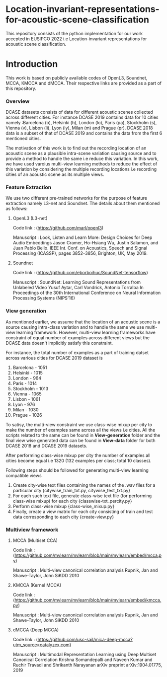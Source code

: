 # Location-invariant-representations-for-acoustic-scene-classification
This repository consists of the python implementation for our work accepted in EUSIPCO 2022 i.e Location-invariant representations for acoustic scene classification.


# Introduction
This work is based on publicly available codes of OpenL3, Soundnet, MCCA, KMCCA and dMCCA. Their respective links are provided as a part of this repository.

### Overview
  DCASE datasets consists of data for different acoustic scenes collected across different cities. For instance DCASE 2019 contains data for 10 cities namely :Barcelona (b), Helsinki (h), London (lo), Paris (pa), Stockholm (s), Vienna (v), Lisbon (li), Lyon (ly), Milan (m) and Prague (pr). DCASE 2018 data is a subset of that of DCASE 2019 and contains the data from the first 6 mentioned cities.
  
  The motivation of this work is to find out the recording location of an acoustic scene as a plausible intra-scene variation causing source and to provide a method to handle the same i.e reduce this variation. In this work, we have used varoius multi-view learning methods to reduce the effect of this variation by considering the multiple recording locations i.e recording cities of an acoustic scene as its multiple views.
  

### Feature Extraction

We use two different pre-trained networks for the purpose of feature extraction namely L3-net and Soundnet. The details about them mentioned as follows:

1. OpenL3 (L3-net)

      Code link : (https://github.com/marl/openl3)  
      
      Manuscript :
          Look, Listen and Learn More: Design Choices for Deep Audio Embeddings
          Jason Cramer, Ho-Hsiang Wu, Justin Salamon, and Juan Pablo Bello.
          IEEE Int. Conf. on Acoustics, Speech and Signal Processing (ICASSP), pages 3852–3856, Brighton, UK, May 2019.
  
2. Soundnet

      Code link : (https://github.com/eborboihuc/SoundNet-tensorflow)
      
      Manuscript :
          SoundNet: Learning Sound Representations from Unlabeled Video 
          Yusuf Aytar, Carl Vondrick, Antonio Torralba
          In Proceedings of the 30th International Conference on Neural Information Processing Systems (NIPS'16)

### View generation

As mentioned earlier, we assume that the location of an acoustic scene is a source causing intra-class variation and to handle the same we use multi-view learning framework. However, multi-view learning frameworks have constraint of equal number of examples across different views but the DCASE data doesn't implicitly satisfy this constraint.

For instance, the total number of examples as a part of training datset across various cities for DCASE 2019 dataset is
1.  Barcelona  - 1051
2.  Helsinki   - 1015
3.  London     - 964
4.  Paris      - 1014
5.  Stockholm  - 1013
6.  Vienna     - 1065
7.  Lisbon     - 1061
8.  Lyon       - 976
9.  Milan      - 1030
10. Prague     - 1026

To satisy, the multi-view constraint we use class-wise mixup per city to make the number of examples same across all the views i.e cities. All the scripts related to the same can be found in **View-generation** folder and the final view wise generated data can be found in **View-data** folder for both DCASE 2018 and DCASE 2019 datasets.

After performing class-wise mixup per city the number of examples all cities become equal i.e 1320 (132 examples per class; total 10 classes). 

Following steps should be followed for generating multi-view learning compatible views

1. Create city-wise text files containing the names of the .wav files for a particular city {citywise_train_txt.py, citywise_test_txt.py}
2. For each such text file, generate class-wise text file (for performing class-wise mixup) for each city {classwise-txt_percity.py}
3. Perform class-wise mixup {class-wise_mixup.py}
4. Finally, create a view matrix for each city consisting of train and test data corresponding to each city {create-view.py}


### Multiview framework

1. MCCA (Multiset CCA)

      Code link : (https://github.com/mvlearn/mvlearn/blob/main/mvlearn/embed/mcca.py)
      
      Manuscript :
            Multi-view canonical correlation analysis
            Rupnik, Jan and Shawe-Taylor, John
            SiKDD 2010
  
2. KMCCA (Kernel MCCA)

      Code link : (https://github.com/mvlearn/mvlearn/blob/main/mvlearn/embed/kmcca.py)
      
      Manuscript :
            Multi-view canonical correlation analysis
            Rupnik, Jan and Shawe-Taylor, John
            SiKDD 2010
  
3. dMCCA (Deep MCCA)

      Code link : (https://github.com/usc-sail/mica-deep-mcca?utm_source=catalyzex.com)
      
      Manuscript :
            Multimodal Representation Learning using Deep Multiset Canonical Correlation
            Krishna Somandepalli and Naveen Kumar and Ruchir Travadi and Shrikanth Narayanan
            arXiv preprint arXiv:1904.01775, 2019
  
  


